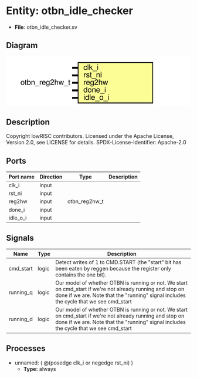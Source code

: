# Entity: otbn_idle_checker

- **File**: otbn_idle_checker.sv
## Diagram

![Diagram](otbn_idle_checker.svg "Diagram")
## Description

 Copyright lowRISC contributors.
 Licensed under the Apache License, Version 2.0, see LICENSE for details.
 SPDX-License-Identifier: Apache-2.0

## Ports

| Port name | Direction | Type          | Description |
| --------- | --------- | ------------- | ----------- |
| clk_i     | input     |               |             |
| rst_ni    | input     |               |             |
| reg2hw    | input     | otbn_reg2hw_t |             |
| done_i    | input     |               |             |
| idle_o_i  | input     |               |             |
## Signals

| Name      | Type  | Description                                                                                                                                                                                             |
| --------- | ----- | ------------------------------------------------------------------------------------------------------------------------------------------------------------------------------------------------------- |
| cmd_start | logic |  Detect writes of 1 to CMD.START (the "start" bit has been eaten by reggen because the register  only contains the one bit).                                                                            |
| running_q | logic |  Our model of whether OTBN is running or not. We start on cmd_start if we're not already running  and stop on done if we are. Note that the "running" signal includes the cycle that we see  cmd_start  |
| running_d | logic |  Our model of whether OTBN is running or not. We start on cmd_start if we're not already running  and stop on done if we are. Note that the "running" signal includes the cycle that we see  cmd_start  |
## Processes
- unnamed: ( @(posedge clk_i or negedge rst_ni) )
  - **Type:** always
